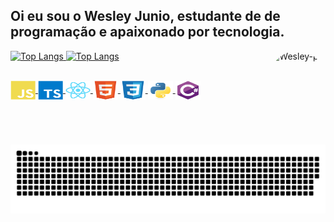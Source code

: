 ## Oi eu sou o Wesley Junio, estudante de de programação e apaixonado por tecnologia.
<a href="https://github.com/wesleyjp">
<img align="right" alt="Wesley-pic" height="150" style="border-radius:50px;" src="https://avatars.githubusercontent.com/u/14878939?v=4">

![Top Langs](https://github-readme-stats.vercel.app/api?username=wesleyjp&show_icons=true)
![Top Langs](https://github-readme-stats.vercel.app/api/top-langs/?username=wesleyjp&hide_progress=false&layout=compact)

<div style="display: inline_block"><br>
  <img align="center" alt="Wesley-Js" height="30" width="40" src="https://raw.githubusercontent.com/devicons/devicon/master/icons/javascript/javascript-plain.svg">
  <img align="center" alt="Wesley-Ts" height="30" width="40" src="https://raw.githubusercontent.com/devicons/devicon/master/icons/typescript/typescript-plain.svg">
  <img align="center" alt="Wesley-React" height="30" width="40" src="https://raw.githubusercontent.com/devicons/devicon/master/icons/react/react-original.svg">
  <img align="center" alt="Wesley-HTML" height="30" width="40" src="https://raw.githubusercontent.com/devicons/devicon/master/icons/html5/html5-original.svg">
  <img align="center" alt="Wesley-CSS" height="30" width="40" src="https://raw.githubusercontent.com/devicons/devicon/master/icons/css3/css3-original.svg">
  <img align="center" alt="Wesley-Python" height="30" width="40" src="https://raw.githubusercontent.com/devicons/devicon/master/icons/python/python-original.svg">
  <img align="center" alt="Wesley-Csharp" height="30" width="40" src="https://raw.githubusercontent.com/devicons/devicon/master/icons/csharp/csharp-original.svg">
</div>

## 

![Snake animation](https://github.com/wesleyjp/wesleyjp/blob/output/github-contribution-grid-snake.svg)
</a>
